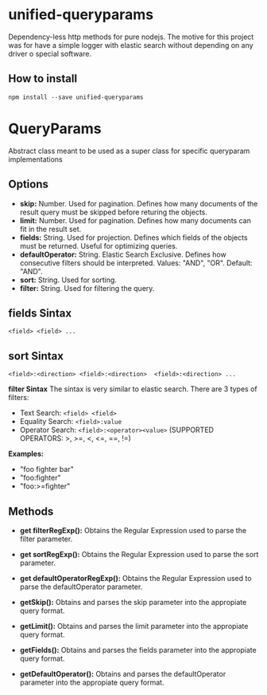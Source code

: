 # **unified-queryparams**

Dependency-less http methods for pure nodejs. The motive for this project was for have a simple logger with elastic search without depending on any driver o special software.

**How to install**
----------
```shell
npm install --save unified-queryparams
```

# **QueryParams**

Abstract class meant to be used as a super class for specific queryparam implementations

**Options**
----------

- **skip:** Number. Used for pagination. Defines how many documents of the result query must be skipped before returing the objects.
- **limit:** Number. Used for pagination. Defines how many documents can fit in the result set.
- **fields:** String. Used for projection. Defines which fields of the objects must be returned. Useful for optimizing queries.
- **defaultOperator:** String. Elastic Search Exclusive. Defines how consecutive filters should be interpreted. Values: "AND", "OR". Default: "AND".
- **sort:** String. Used for sorting.
- **filter:** String. Used for filtering the query.

**fields Sintax**
----------
`<field> <field> ...`

**sort Sintax**
----------
`<field>:<direction> <field>:<direction>  <field>:<direction> ...`


**filter Sintax**
The sintax is very similar to elastic search. There are 3 types of filters:

- Text Search: `<field> <field>`
- Equality Search:  `<field>:value`
- Operator Search: `<field>:<operator><value>` (SUPPORTED OPERATORS: >, >=, <, <=, ==, !=)

**Examples:** 

- "foo fighter bar"
- "foo:fighter"
- "foo:>=fighter"


**Methods**
----------

- **get filterRegExp():** Obtains the Regular Expression used to parse the filter parameter.

- **get sortRegExp():** Obtains the Regular Expression used to parse the sort parameter.

- **get defaultOperatorRegExp():** Obtains the Regular Expression used to parse the defaultOperator parameter.

- **getSkip():** Obtains and parses the skip parameter into the appropiate query format.

- **getLimit():** Obtains and parses the limit parameter into the appropiate query format.

- **getFields():** Obtains and parses the fields parameter into the appropiate query format.

- **getDefaultOperator():** Obtains and parses the defaultOperator parameter into the appropiate query format.